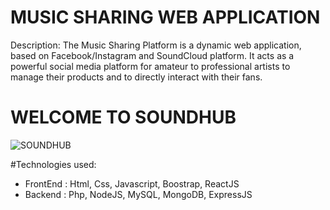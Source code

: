 # MUSIC SHARING WEB APPLICATION
Description:
The Music Sharing Platform is a dynamic web application, based on Facebook/Instagram and SoundCloud platform. It acts
as a powerful social media platform for amateur to professional artists to manage their products and to directly interact
with their fans.

# WELCOME TO SOUNDHUB
![SOUNDHUB](https://github.com/ntbtrung/music_sharing_web_app/assets/125521296/f3f1a018-95fe-4b43-beaa-5aa9abb54ef0)

#Technologies used: 
- FrontEnd : Html, Css, Javascript, Boostrap, ReactJS
- Backend : Php, NodeJS, MySQL, MongoDB, ExpressJS


